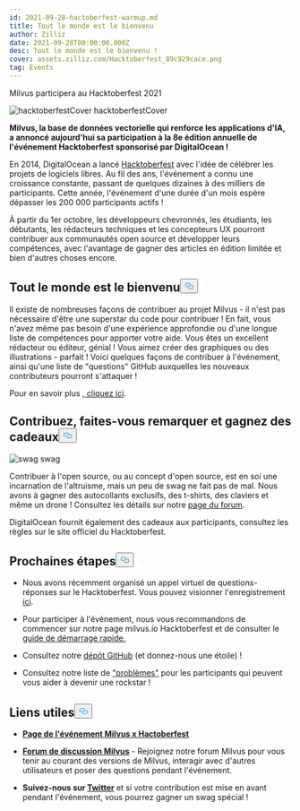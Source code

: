 ```yaml
---
id: 2021-09-28-hactoberfest-warmup.md
title: Tout le monde est le bienvenu
author: Zilliz
date: 2021-09-28T00:00:00.000Z
desc: Tout le monde est le bienvenu !
cover: assets.zilliz.com/Hacktoberfest_89c929cace.png
tag: Events
---
```

<custom-h1>Milvus participera au Hacktoberfest 2021</custom-h1><p>
  
   <span class="img-wrapper"> <img translate="no" src="https://assets.zilliz.com/Hacktoberfest_89c929cace.png" alt="hacktoberfestCover" class="doc-image" id="hacktoberfestcover" />
   </span> <span class="img-wrapper"> <span>hacktoberfestCover</span> </span></p>
<p><strong>Milvus, la base de données vectorielle qui renforce les applications d'IA, a annoncé aujourd'hui sa participation à la 8e édition annuelle de l'événement Hacktoberfest sponsorisé par DigitalOcean !</strong></p>
<p>En 2014, DigitalOcean a lancé <a href="https://hacktoberfest.digitalocean.com/">Hacktoberfest</a> avec l'idée de célébrer les projets de logiciels libres. Au fil des ans, l'événement a connu une croissance constante, passant de quelques dizaines à des milliers de participants.  Cette année, l'événement d'une durée d'un mois espère dépasser les 200 000 participants actifs !</p>
<p>À partir du 1er octobre, les développeurs chevronnés, les étudiants, les débutants, les rédacteurs techniques et les concepteurs UX pourront contribuer aux communautés open source et développer leurs compétences, avec l'avantage de gagner des articles en édition limitée et bien d'autres choses encore.</p>
<h2 id="Everyone-is-welcome" class="common-anchor-header">Tout le monde est le bienvenu<button data-href="#Everyone-is-welcome" class="anchor-icon" translate="no">
      <svg translate="no"
        aria-hidden="true"
        focusable="false"
        height="20"
        version="1.1"
        viewBox="0 0 16 16"
        width="16"
      >
        <path
          fill="#0092E4"
          fill-rule="evenodd"
          d="M4 9h1v1H4c-1.5 0-3-1.69-3-3.5S2.55 3 4 3h4c1.45 0 3 1.69 3 3.5 0 1.41-.91 2.72-2 3.25V8.59c.58-.45 1-1.27 1-2.09C10 5.22 8.98 4 8 4H4c-.98 0-2 1.22-2 2.5S3 9 4 9zm9-3h-1v1h1c1 0 2 1.22 2 2.5S13.98 12 13 12H9c-.98 0-2-1.22-2-2.5 0-.83.42-1.64 1-2.09V6.25c-1.09.53-2 1.84-2 3.25C6 11.31 7.55 13 9 13h4c1.45 0 3-1.69 3-3.5S14.5 6 13 6z"
        ></path>
      </svg>
    </button></h2><p>Il existe de nombreuses façons de contribuer au projet Milvus - il n'est pas nécessaire d'être une superstar du code pour contribuer ! En fait, vous n'avez même pas besoin d'une expérience approfondie ou d'une longue liste de compétences pour apporter votre aide. Vous êtes un excellent rédacteur ou éditeur, génial !  Vous aimez créer des graphiques ou des illustrations - parfait !  Voici quelques façons de contribuer à l'événement, ainsi qu'une liste de "questions" GitHub auxquelles les nouveaux contributeurs pourront s'attaquer !</p>
<p>Pour en savoir plus <a href="https://discuss.milvus.io/t/join-hacktoberfest-2021-with-us/72#how-to-participate-1">, cliquez ici</a>.</p>
<h2 id="Contribute-get-noticed--earn-swag" class="common-anchor-header">Contribuez, faites-vous remarquer et gagnez des cadeaux<button data-href="#Contribute-get-noticed--earn-swag" class="anchor-icon" translate="no">
      <svg translate="no"
        aria-hidden="true"
        focusable="false"
        height="20"
        version="1.1"
        viewBox="0 0 16 16"
        width="16"
      >
        <path
          fill="#0092E4"
          fill-rule="evenodd"
          d="M4 9h1v1H4c-1.5 0-3-1.69-3-3.5S2.55 3 4 3h4c1.45 0 3 1.69 3 3.5 0 1.41-.91 2.72-2 3.25V8.59c.58-.45 1-1.27 1-2.09C10 5.22 8.98 4 8 4H4c-.98 0-2 1.22-2 2.5S3 9 4 9zm9-3h-1v1h1c1 0 2 1.22 2 2.5S13.98 12 13 12H9c-.98 0-2-1.22-2-2.5 0-.83.42-1.64 1-2.09V6.25c-1.09.53-2 1.84-2 3.25C6 11.31 7.55 13 9 13h4c1.45 0 3-1.69 3-3.5S14.5 6 13 6z"
        ></path>
      </svg>
    </button></h2><p>
  
   <span class="img-wrapper"> <img translate="no" src="https://assets.zilliz.com/swag_cae44023e8.png" alt="swag" class="doc-image" id="swag" />
   </span> <span class="img-wrapper"> <span>swag</span> </span></p>
<p>Contribuer à l'open source, ou au concept d'open source, est en soi une incarnation de l'altruisme, mais un peu de swag ne fait pas de mal. Nous avons à gagner des autocollants exclusifs, des t-shirts, des claviers et même un drone ! Consultez les détails sur notre <a href="https://discuss.milvus.io/t/join-hacktoberfest-2021-with-us/72#prizes-8">page du forum</a>.</p>
<p>DigitalOcean fournit également des cadeaux aux participants, consultez les règles sur le site officiel du Hacktoberfest.</p>
<h2 id="Whats-next" class="common-anchor-header">Prochaines étapes<button data-href="#Whats-next" class="anchor-icon" translate="no">
      <svg translate="no"
        aria-hidden="true"
        focusable="false"
        height="20"
        version="1.1"
        viewBox="0 0 16 16"
        width="16"
      >
        <path
          fill="#0092E4"
          fill-rule="evenodd"
          d="M4 9h1v1H4c-1.5 0-3-1.69-3-3.5S2.55 3 4 3h4c1.45 0 3 1.69 3 3.5 0 1.41-.91 2.72-2 3.25V8.59c.58-.45 1-1.27 1-2.09C10 5.22 8.98 4 8 4H4c-.98 0-2 1.22-2 2.5S3 9 4 9zm9-3h-1v1h1c1 0 2 1.22 2 2.5S13.98 12 13 12H9c-.98 0-2-1.22-2-2.5 0-.83.42-1.64 1-2.09V6.25c-1.09.53-2 1.84-2 3.25C6 11.31 7.55 13 9 13h4c1.45 0 3-1.69 3-3.5S14.5 6 13 6z"
        ></path>
      </svg>
    </button></h2><ul>
<li><p>Nous avons récemment organisé un appel virtuel de questions-réponses sur le Hacktoberfest.  Vous pouvez visionner l'enregistrement <a href="https://www.youtube.com/watch?v=cHjSTEHoiF8">ici</a>.</p></li>
<li><p>Pour participer à l'événement, nous vous recommandons de commencer sur notre page milvus.io Hacktoberfest et de consulter le <a href="https://hacktoberfest.com/">guide de démarrage rapide.</a></p></li>
<li><p>Consultez notre <a href="https://github.com/milvus-io">dépôt GitHub</a> (et donnez-nous une étoile) !</p></li>
<li><p>Consultez notre liste de <a href="https://github.com/milvus-io/milvus/issues?q=is%3Aopen+is%3Aissue+label%3AHacktoberfest">"problèmes"</a> pour les participants qui peuvent vous aider à devenir une rockstar !</p></li>
</ul>
<h2 id="Helpful-links" class="common-anchor-header">Liens utiles<button data-href="#Helpful-links" class="anchor-icon" translate="no">
      <svg translate="no"
        aria-hidden="true"
        focusable="false"
        height="20"
        version="1.1"
        viewBox="0 0 16 16"
        width="16"
      >
        <path
          fill="#0092E4"
          fill-rule="evenodd"
          d="M4 9h1v1H4c-1.5 0-3-1.69-3-3.5S2.55 3 4 3h4c1.45 0 3 1.69 3 3.5 0 1.41-.91 2.72-2 3.25V8.59c.58-.45 1-1.27 1-2.09C10 5.22 8.98 4 8 4H4c-.98 0-2 1.22-2 2.5S3 9 4 9zm9-3h-1v1h1c1 0 2 1.22 2 2.5S13.98 12 13 12H9c-.98 0-2-1.22-2-2.5 0-.83.42-1.64 1-2.09V6.25c-1.09.53-2 1.84-2 3.25C6 11.31 7.55 13 9 13h4c1.45 0 3-1.69 3-3.5S14.5 6 13 6z"
        ></path>
      </svg>
    </button></h2><ul>
<li><p><a href="https://hacktoberfest.com/"><strong>Page de l'événement Milvus x Hactoberfest</strong></a></p></li>
<li><p><a href="https://discuss.milvus.io/c/hacktoberfest/9"><strong>Forum de discussion Milvus</strong></a> - Rejoignez notre forum Milvus pour vous tenir au courant des versions de Milvus, interagir avec d'autres utilisateurs et poser des questions pendant l'événement.</p></li>
<li><p><strong>Suivez-nous sur <a href="https://twitter.com/milvusio">Twitter</a></strong> et si votre contribution est mise en avant pendant l'événement, vous pourrez gagner un swag spécial !</p></li>
</ul>
